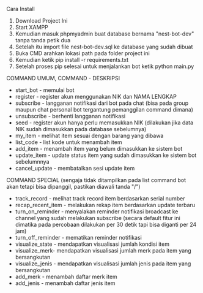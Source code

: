 Cara Install
1. Download Project Ini
2. Start XAMPP
3. Kemudian masuk phpmyadmin buat database bernama "nest-bot-dev" tanpa tanda petik dua
4. Setelah itu import file nest-bot-dev.sql ke database yang sudah dibuat
5. Buka CMD arahkan lokasi path pada folder project ini
6. Kemudian ketik pip install -r requirements.txt
7. Setelah proses pip selesai untuk menjalankan bot ketik python main.py

COMMAND UMUM, COMMAND - DESKRIPSI
- start_bot - memulai bot
- register - register akun menggunakan NIK dan NAMA LENGKAP
- subscribe - langganan notifikasi dari bot pada chat (bisa pada group maupun chat personal bot tergantung pemanggilan command dimana)
- unsubscribe - berhenti langganan notifikasi
- seed - register akun hanya perlu memasukkan NIK (dilakukan jika data NIK sudah dimasukkan pada database sebelumnya)
- my_item - melihat item sesuai dengan barang yang dibawa
- list_code - list kode untuk menambah item
- add_item - menambah item yang belum dimasukkan ke sistem bot
- update_item - update status item yang sudah dimasukkan ke sistem bot sebelumnnya
- cancel_update - membatalkan sesi update item

COMMAND SPECIAL (sengaja tidak ditampilkan pada list command bot akan tetapi bisa dipanggil, pastikan diawali tanda "/")
- track_record - melihat track record item berdasarkan serial number
- recap_recent_item - melakukan rekap item berdasarkan update terbaru
- turn_on_reminder - menyalakan reminder notifikasi broadcast ke channel yang sudah melakukan subscribe (secara default fitur ini dimatika pada percobaan dilakukan per 30 detik tapi bisa diganti per 24 jam)
- turn_off_reminder - mematikan reminder notifikasi
- visualize_state - mendapatkan visualisasi jumlah kondisi item
- visualize_merk- mendapatkan visualisasi jumlah merk pada item yang bersangkutan
- visualize_jenis - mendapatkan visualisasi jumlah jenis pada item yang bersangkutan
- add_merk - menambah daftar merk item
- add_jenis - menambah daftar jenis item